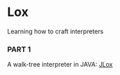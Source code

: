 # Lox
Learning how to craft interpreters

### PART 1
A walk-tree interpreter in JAVA: 
[JLox](https://github.com/valentindush/lox/tree/master/jlox)